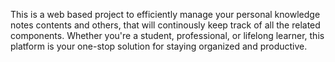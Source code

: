 This is a web based project to efficiently manage your personal knowledge notes contents and others, that will continously keep track of all the related components. Whether you're a student, professional, or lifelong learner, this platform is your one-stop solution for staying organized and productive.
